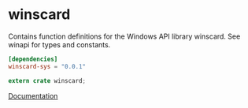 # winscard #
Contains function definitions for the Windows API library winscard. See winapi for types and constants.

```toml
[dependencies]
winscard-sys = "0.0.1"
```

```rust
extern crate winscard;
```

[Documentation](https://retep998.github.io/doc/winapi/winscard/)
